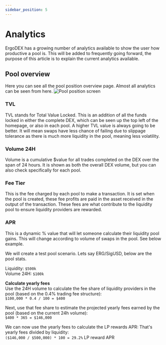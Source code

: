 ```yaml
---
sidebar_position: 5
---
```


# Analytics

ErgoDEX has a growing number of analytics available to show the user how productive a pool is. This will be added to frequently going forward, the purpose of this article is to explain the current analytics available.

## Pool overview

Here you can see all the pool position overview page. Almost all analytics can be seen from here.
![Pool position screen](/img/protocol-overview/analytics/1.png)

### TVL

TVL stands for Total Value Locked. This is an addition of all the funds locked in either the complete DEX, which can be seen up the top left of the homepage, or also in each pool.
A higher TVL value is always going to be better. It will mean swaps have less chance of failing due to slippage tolerance as there is much more liquidity in the pool, meaning less volatility.

### Volume 24H

Volume is a cumulative $value for all trades completed on the DEX over the span of 24 hours. It is shown as both the overall DEX volume, but you can also check specifically for each pool.

### Fee Tier

This is the fee charged by each pool to make a transaction. It is set when the pool is created, these fee profits are paid in the asset received in the output of the transaction.
These fees are what contribute to the liquidity pool to ensure liquidity providers are rewarded.

### APR

This is a dynamic % value that will let someone calculate their liquidity pool gains. This will change according to volume of swaps in the pool. See below example.

We will create a test pool scenario. Lets say ERG/SigUSD, below are the pool stats.

Liquidity: `$500k`  
Volume 24H: `$100k`

**Calculate yearly fees**  
Use the 24H volume to calculate the fee share of liquidity providers in the pool (based on the 0.4% trading fee structure):  
`$100,000 * 0.4 / 100 = $400`

Next, use that fee share to estimate the projected yearly fees earned by the pool (based on the current 24h volume):  
`$400 * 365 = $146,000`

We can now use the yearly fees to calculate the LP rewards APR: That's yearly fees divided by liquidity:  
`($146,000 / $500,000) * 100 = 29.2%` LP reward APR
